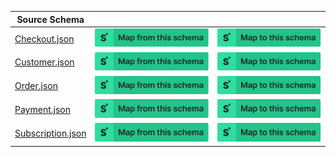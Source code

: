 | Source Schema                                                                                                   |                                                                                                                                                                                                                                                                                                  |                                                                                                                                                                                                                                                                                            |
| --------------------------------------------------------------------------------------------------------------- | ------------------------------------------------------------------------------------------------------------------------------------------------------------------------------------------------------------------------------------------------------------------------------------------------ | ------------------------------------------------------------------------------------------------------------------------------------------------------------------------------------------------------------------------------------------------------------------------------------------ |
| [Checkout.json](https://raw.githubusercontent.com/Stedi/registry/main/schemas/square/2.0/Checkout.json)         | [![Map from this schema](/images/MapFromThisSchema.svg)](https://terminal.stedi.com/mappings/import?name=Mapping%20from%20Square's%20Checkout%20schema&referrer=registry-repo&source_json_schema=https://raw.githubusercontent.com/Stedi/registry/main/schemas/square/2.0/Checkout.json)         | [![Map to this schema](/images/MapToThisSchema.svg)](https://terminal.stedi.com/mappings/import?name=Mapping%20to%20Square's%20Checkout%20schema&referrer=registry-repo&target_json_schema=https://raw.githubusercontent.com/Stedi/registry/main/schemas/square/2.0/Checkout.json)         |
| [Customer.json](https://raw.githubusercontent.com/Stedi/registry/main/schemas/square/2.0/Customer.json)         | [![Map from this schema](/images/MapFromThisSchema.svg)](https://terminal.stedi.com/mappings/import?name=Mapping%20from%20Square's%20Customer%20schema&referrer=registry-repo&source_json_schema=https://raw.githubusercontent.com/Stedi/registry/main/schemas/square/2.0/Customer.json)         | [![Map to this schema](/images/MapToThisSchema.svg)](https://terminal.stedi.com/mappings/import?name=Mapping%20to%20Square's%20Customer%20schema&referrer=registry-repo&target_json_schema=https://raw.githubusercontent.com/Stedi/registry/main/schemas/square/2.0/Customer.json)         |
| [Order.json](https://raw.githubusercontent.com/Stedi/registry/main/schemas/square/2.0/Order.json)               | [![Map from this schema](/images/MapFromThisSchema.svg)](https://terminal.stedi.com/mappings/import?name=Mapping%20from%20Square's%20Order%20schema&referrer=registry-repo&source_json_schema=https://raw.githubusercontent.com/Stedi/registry/main/schemas/square/2.0/Order.json)               | [![Map to this schema](/images/MapToThisSchema.svg)](https://terminal.stedi.com/mappings/import?name=Mapping%20to%20Square's%20Order%20schema&referrer=registry-repo&target_json_schema=https://raw.githubusercontent.com/Stedi/registry/main/schemas/square/2.0/Order.json)               |
| [Payment.json](https://raw.githubusercontent.com/Stedi/registry/main/schemas/square/2.0/Payment.json)           | [![Map from this schema](/images/MapFromThisSchema.svg)](https://terminal.stedi.com/mappings/import?name=Mapping%20from%20Square's%20Payment%20schema&referrer=registry-repo&source_json_schema=https://raw.githubusercontent.com/Stedi/registry/main/schemas/square/2.0/Payment.json)           | [![Map to this schema](/images/MapToThisSchema.svg)](https://terminal.stedi.com/mappings/import?name=Mapping%20to%20Square's%20Payment%20schema&referrer=registry-repo&target_json_schema=https://raw.githubusercontent.com/Stedi/registry/main/schemas/square/2.0/Payment.json)           |
| [Subscription.json](https://raw.githubusercontent.com/Stedi/registry/main/schemas/square/2.0/Subscription.json) | [![Map from this schema](/images/MapFromThisSchema.svg)](https://terminal.stedi.com/mappings/import?name=Mapping%20from%20Square's%20Subscription%20schema&referrer=registry-repo&source_json_schema=https://raw.githubusercontent.com/Stedi/registry/main/schemas/square/2.0/Subscription.json) | [![Map to this schema](/images/MapToThisSchema.svg)](https://terminal.stedi.com/mappings/import?name=Mapping%20to%20Square's%20Subscription%20schema&referrer=registry-repo&target_json_schema=https://raw.githubusercontent.com/Stedi/registry/main/schemas/square/2.0/Subscription.json) |
